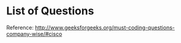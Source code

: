 # List of Questions 

Reference: http://www.geeksforgeeks.org/must-coding-questions-company-wise/#cisco 
